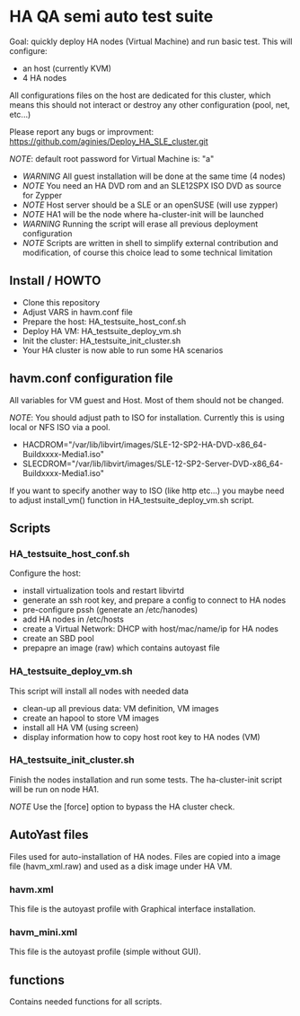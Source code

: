 # HA QA semi auto test suite

Goal: quickly deploy HA nodes (Virtual Machine) and run basic test.
This will configure:
* an host (currently KVM)
* 4 HA nodes

All configurations files on the host are dedicated for this cluster, which means
this should not interact or destroy any other configuration (pool, net, etc...)

Please report any bugs or improvment:
https://github.com/aginies/Deploy_HA_SLE_cluster.git

*NOTE*: default root password for Virtual Machine is: "a"

* *WARNING* All guest installation will be done at the same time (4 nodes)
* *NOTE* You need an HA DVD rom and an SLE12SPX ISO DVD as source for Zypper
* *NOTE* Host server should be a SLE or an openSUSE (will use zypper)
* *NOTE* HA1 will be the node where ha-cluster-init will be launched
* *WARNING* Running the script will erase all previous deployment configuration
* *NOTE* Scripts are written in shell to simplify external contribution and modification, of course this choice lead to some technical limitation

## Install / HOWTO

* Clone this repository
* Adjust VARS in havm.conf file
* Prepare the host: HA_testsuite_host_conf.sh
* Deploy HA VM: HA_testsuite_deploy_vm.sh
* Init the cluster: HA_testsuite_init_cluster.sh
* Your HA cluster is now able to run some HA scenarios

## havm.conf configuration file
All variables for VM guest and Host. Most of them should not be changed.

*NOTE*:
You should adjust path to ISO for installation. Currently this is using local or NFS ISO via a pool.
* HACDROM="/var/lib/libvirt/images/SLE-12-SP2-HA-DVD-x86_64-Buildxxxx-Media1.iso"
* SLECDROM="/var/lib/libvirt/images/SLE-12-SP2-Server-DVD-x86_64-Buildxxxx-Media1.iso"

If you want to specify another way to ISO (like http etc...) you maybe need to adjust
install_vm() function in HA_testsuite_deploy_vm.sh script.

## Scripts

### HA_testsuite_host_conf.sh
Configure the host:
* install virtualization tools and restart libvirtd
* generate an ssh root key, and prepare a config to connect to HA nodes
* pre-configure pssh (generate an /etc/hanodes)
* add HA nodes in /etc/hosts
* create a Virtual Network: DHCP with host/mac/name/ip for HA nodes
* create an SBD pool
* prepapre an image (raw) which contains autoyast file

### HA_testsuite_deploy_vm.sh
This script will install all nodes with needed data
* clean-up all previous data: VM definition, VM images
* create an hapool to store VM images
* install all HA VM (using screen)
* display information how to copy host root key to HA nodes (VM)

### HA_testsuite_init_cluster.sh
Finish the nodes installation and run some tests.
The ha-cluster-init script will be run on node HA1.

*NOTE* Use the [force] option to bypass the HA cluster check.


## AutoYast files

Files used for auto-installation of HA nodes. Files are copied into
a image file (havm_xml.raw) and used as a disk image under HA VM.

### havm.xml
This file is the autoyast profile with Graphical interface installation.

### havm_mini.xml
This file is the autoyast profile (simple without GUI).

## functions
Contains needed functions for all scripts.
